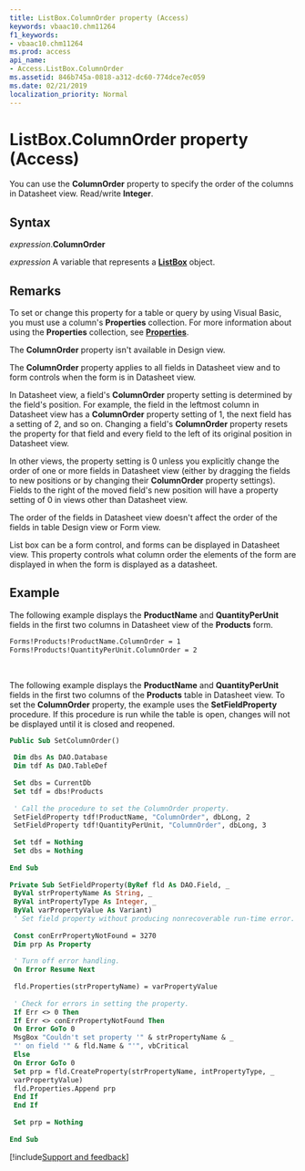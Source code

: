 ```yaml
---
title: ListBox.ColumnOrder property (Access)
keywords: vbaac10.chm11264
f1_keywords:
- vbaac10.chm11264
ms.prod: access
api_name:
- Access.ListBox.ColumnOrder
ms.assetid: 846b745a-0818-a312-dc60-774dce7ec059
ms.date: 02/21/2019
localization_priority: Normal
---
```



# ListBox.ColumnOrder property (Access)

You can use the **ColumnOrder** property to specify the order of the columns in Datasheet view. Read/write **Integer**.

## Syntax

_expression_.**ColumnOrder**

_expression_ A variable that represents a **[ListBox](Access.ListBox.md)** object.


## Remarks

To set or change this property for a table or query by using Visual Basic, you must use a column's **Properties** collection. For more information about using the **Properties** collection, see **[Properties](Access.ListBox.properties.md)**.

The **ColumnOrder** property isn't available in Design view.

The **ColumnOrder** property applies to all fields in Datasheet view and to form controls when the form is in Datasheet view.

In Datasheet view, a field's **ColumnOrder** property setting is determined by the field's position. For example, the field in the leftmost column in Datasheet view has a **ColumnOrder** property setting of 1, the next field has a setting of 2, and so on. Changing a field's **ColumnOrder** property resets the property for that field and every field to the left of its original position in Datasheet view.

In other views, the property setting is 0 unless you explicitly change the order of one or more fields in Datasheet view (either by dragging the fields to new positions or by changing their **ColumnOrder** property settings). Fields to the right of the moved field's new position will have a property setting of 0 in views other than Datasheet view.

The order of the fields in Datasheet view doesn't affect the order of the fields in table Design view or Form view.

List box can be a form control, and forms can be displayed in Datasheet view. This property controls what column order the elements of the form are displayed in when the form is displayed as a datasheet.

## Example

The following example displays the **ProductName** and **QuantityPerUnit** fields in the first two columns in Datasheet view of the **Products** form.

```vb
Forms!Products!ProductName.ColumnOrder = 1 
Forms!Products!QuantityPerUnit.ColumnOrder = 2
```

<br/>

The following example displays the **ProductName** and **QuantityPerUnit** fields in the first two columns of the **Products** table in Datasheet view. To set the **ColumnOrder** property, the example uses the **SetFieldProperty** procedure. If this procedure is run while the table is open, changes will not be displayed until it is closed and reopened.

```vb
Public Sub SetColumnOrder() 
 
 Dim dbs As DAO.Database 
 Dim tdf As DAO.TableDef 
 
 Set dbs = CurrentDb 
 Set tdf = dbs!Products 
 
 ' Call the procedure to set the ColumnOrder property. 
 SetFieldProperty tdf!ProductName, "ColumnOrder", dbLong, 2 
 SetFieldProperty tdf!QuantityPerUnit, "ColumnOrder", dbLong, 3 
 
 Set tdf = Nothing 
 Set dbs = Nothing 
 
End Sub 
 
Private Sub SetFieldProperty(ByRef fld As DAO.Field, _ 
 ByVal strPropertyName As String, _ 
 ByVal intPropertyType As Integer, _ 
 ByVal varPropertyValue As Variant) 
 ' Set field property without producing nonrecoverable run-time error. 
 
 Const conErrPropertyNotFound = 3270 
 Dim prp As Property 
 
 ' Turn off error handling. 
 On Error Resume Next 
 
 fld.Properties(strPropertyName) = varPropertyValue 
 
 ' Check for errors in setting the property. 
 If Err <> 0 Then 
 If Err <> conErrPropertyNotFound Then 
 On Error GoTo 0 
 MsgBox "Couldn't set property '" & strPropertyName & _ 
 "' on field '" & fld.Name & "'", vbCritical 
 Else 
 On Error GoTo 0 
 Set prp = fld.CreateProperty(strPropertyName, intPropertyType, _ 
 varPropertyValue) 
 fld.Properties.Append prp 
 End If 
 End If 
 
 Set prp = Nothing 
 
End Sub
```



[!include[Support and feedback](~/includes/feedback-boilerplate.md)]